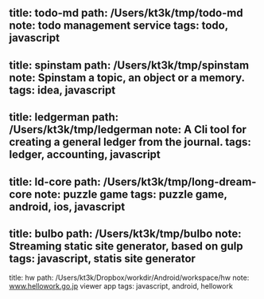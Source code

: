 title: todo-md
path: /Users/kt3k/tmp/todo-md
note: todo management service
tags: todo, javascript
---
title: spinstam
path: /Users/kt3k/tmp/spinstam
note: Spinstam a topic, an object or a memory.
tags: idea, javascript
---
title: ledgerman
path: /Users/kt3k/tmp/ledgerman
note: A Cli tool for creating a general ledger from the journal.
tags: ledger, accounting, javascript
---
title: ld-core
path: /Users/kt3k/tmp/long-dream-core
note: puzzle game
tags: puzzle game, android, ios, javascript
---
title: bulbo
path: /Users/kt3k/tmp/bulbo
note: Streaming static site generator, based on gulp
tags: javascript, statis site generator
---
title: hw
path: /Users/kt3k/Dropbox/workdir/Android/workspace/hw
note: www.hellowork.go.jp viewer app
tags: javascript, android, hellowork
